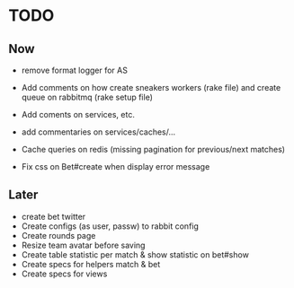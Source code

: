 # TODO

## Now

- remove format logger for AS
- Add comments on how create sneakers workers (rake file) and create queue on rabbitmq (rake setup file)
- Add coments on services, etc.
- add commentaries on services/caches/...

- Cache queries on redis (missing pagination for previous/next matches)

- Fix css on Bet#create when display error message

## Later

- create bet twitter
- Create configs (as user, passw) to rabbit config
- Create rounds page
- Resize team avatar before saving
- Create table statistic per match & show statistic on bet#show
- Create specs for helpers match & bet
- Create specs for views
